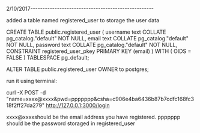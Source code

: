 2/10/2017---------------------------------------------------

added a table named registered_user to storage the user data

CREATE TABLE public.registered_user
(
    username text COLLATE pg_catalog."default" NOT NULL,
    email text COLLATE pg_catalog."default" NOT NULL,
    password text COLLATE pg_catalog."default" NOT NULL,
    CONSTRAINT registered_user_pkey PRIMARY KEY (email)
)
WITH (
    OIDS = FALSE
)
TABLESPACE pg_default;

ALTER TABLE public.registered_user
    OWNER to postgres;



run it using terminal:

curl  -X POST -d "name=xxxx@xxxx&pwd=ppppppp&csha=c906e4ba6436b87b7cdfc168fc318f2ff27da279" http://127.0.0.1:3000/login


xxxx@xxxxshould be the email address you have registered.
ppppppp should be the password storaged in registered_user
